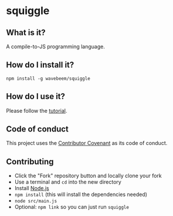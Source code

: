 # squiggle

## What is it?

A compile-to-JS programming language.

## How do I install it?

    npm install -g wavebeem/squiggle

## How do I use it?

Please follow the [tutorial](http://mockbrian.com/squiggle/tutorial/).

## Code of conduct

This project uses the [Contributor Covenant](https://github.com/wavebeem/squiggle/blob/master/CODE_OF_CONDUCT.md) as its code of conduct.

## Contributing

- Click the "Fork" repository button and locally clone your fork
- Use a terminal and `cd` into the new directory
- Install [Node.js](https://nodejs.org/en/)
- `npm install` (this will install the dependencies needed)
- `node src/main.js`
- Optional: `npm link` so you can just run `squiggle`
